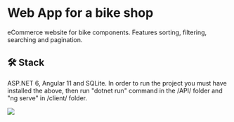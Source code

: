 
# Web App for a bike shop

eCommerce website for bike components. Features sorting, filtering, searching and pagination.




## 🛠 Stack
ASP.NET 6, Angular 11 and SQLite.
In order to run the project you must have installed the above, then run "dotnet run" command in the /API/ folder and "ng serve" in /client/ folder.

![](https://github.com/vali2wd/BikeShop/blob/main/Comp%201.gif)

